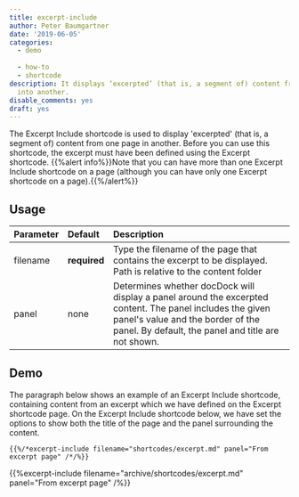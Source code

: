 ```yaml
---
title: excerpt-include
author: Peter Baumgartner
date: '2019-06-05'
categories:
  - demo
  
  - how-to
  - shortcode
description: It displays ‘excerpted’ (that is, a segment of) content from one page
  into another.
disable_comments: yes
draft: yes
---
```


The Excerpt Include shortcode is used to display 'excerpted' (that is, a segment of) content from one page in another.
Before you can use this shortcode, the excerpt must have been defined using the Excerpt shortcode. {{%alert info%}}Note that you can have more than one Excerpt Include shortcode on a page (although you can have only one Excerpt shortcode on a page).{{%/alert%}}


## Usage

| Parameter | Default | Description |
|:--|:--|:--|
| filename | **required** | Type the filename of the page that contains the excerpt to be displayed.<br/>Path is relative to the content folder|
| panel | none | Determines whether docDock will display a panel around the excerpted content. The panel includes the given panel's value and the border of the panel. By default, the panel and title are not shown.|

## Demo
The paragraph below shows an example of an Excerpt Include shortcode, containing content from an excerpt which we have defined on the Excerpt shortcode page. On the Excerpt Include shortcode below, we have set the options to show both the title of the page and the panel surrounding the content.

	{{%/*excerpt-include filename="shortcodes/excerpt.md" panel="From excerpt page" /*/%}}

{{%excerpt-include filename="archive/shortcodes/excerpt.md" panel="From excerpt page" /%}}
